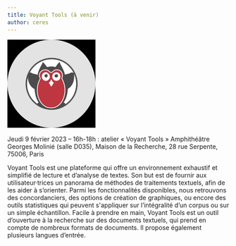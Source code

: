 ```yaml
---
title: Voyant Tools (à venir)
author: ceres
---
```


![Voyant Tools](voyanttools.png)

Jeudi 9 février 2023 – 16h-18h : atelier « Voyant Tools »
Amphithéâtre Georges Molinié (salle D035), Maison de la Recherche, 28 rue Serpente, 75006, Paris

Voyant Tools est une plateforme qui offre un environnement exhaustif et simplifié de lecture et d’analyse de textes. Son but est de fournir aux utilisateur·trices un panorama de méthodes de traitements textuels, afin de les aider à s’orienter. Parmi les fonctionnalités disponibles, nous retrouvons des concordanciers, des options de création de graphiques, ou encore des outils statistiques qui peuvent s'appliquer sur l’intégralité d’un corpus ou sur un simple échantillon. Facile à prendre en main, Voyant Tools est un outil d’ouverture à la recherche sur des documents textuels, qui prend en compte de nombreux formats de documents. Il propose également plusieurs langues d’entrée.
